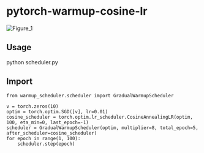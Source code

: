 # pytorch-warmup-cosine-lr

![Figure_1](https://user-images.githubusercontent.com/33244972/61711191-6bf9b900-ad8e-11e9-85f0-e6c55fbc5bc6.png)


## Usage

python scheduler.py

## Import

~~~
from warmup_scheduler.scheduler import GradualWarmupScheduler

v = torch.zeros(10)
optim = torch.optim.SGD([v], lr=0.01)
cosine_scheduler = torch.optim.lr_scheduler.CosineAnnealingLR(optim, 100, eta_min=0, last_epoch=-1)
scheduler = GradualWarmupScheduler(optim, multiplier=8, total_epoch=5, after_scheduler=cosine_scheduler)
for epoch in range(1, 100): 
    scheduler.step(epoch)
    
~~~

